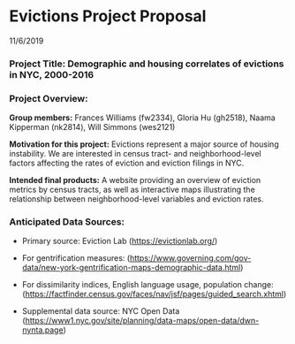 Evictions Project Proposal
================
11/6/2019

### **Project Title:** Demographic and housing correlates of evictions in NYC, 2000-2016

### **Project Overview:**

**Group members:** Frances Williams (fw2334), Gloria Hu (gh2518), Naama
Kipperman (nk2814), Will Simmons (wes2121)

**Motivation for this project:** Evictions represent a major source of
housing instability. We are interested in census tract- and
neighborhood-level factors affecting the rates of eviction and eviction
filings in NYC.

**Intended final products:** A website providing an overview of eviction
metrics by census tracts, as well as interactive maps illustrating the
relationship between neighborhood-level variables and eviction rates.

### **Anticipated Data Sources:**

  - Primary source: Eviction Lab (<https://evictionlab.org/>)

  - For gentrification measures:
    (<https://www.governing.com/gov-data/new-york-gentrification-maps-demographic-data.html>)

  - For dissimilarity indices, English language usage, population
    change:
    (<https://factfinder.census.gov/faces/nav/jsf/pages/guided_search.xhtml>)

  - Supplemental data source: NYC Open Data
    (<https://www1.nyc.gov/site/planning/data-maps/open-data/dwn-nynta.page>)
